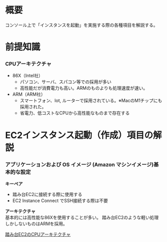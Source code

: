 # 概要
コンソール上で「インスタンスを起動」を実施する際の各種項目を解説する。  

# 前提知識
### CPUアーキテクチャ
- 86X（Intel社）
  - パソコン、サーバ、スパコン等での採用が多い
  - 高性能だが消費電力も高い。ARMのものよりも処理速度が速い。
- ARM（ARM社）
  - スマートフォン、Iot, ルーターで採用されている。※MacのM1チップにも採用された。
  - 省電力、低コストなCPUから高性能なものまで存在する

# EC2インスタンス起動（作成）項目の解説
### アプリケーションおよび OS イメージ (Amazon マシンイメージ)基本的な設定

**キーペア**  
- 踏み台EC2に接続する際に使用する
- EC2 Instance Connect でSSH接続する際は不要

**アーキテクチャ**  
基本的には高性能な86Xを使用することが多い。
踏み台EC2のような軽い処理しかしないものはARMを採用。

[踏み台EC2のCPUアーキテクチャ](https://www.skyarch.net/blog/aws-ec2%E3%81%A7arm64%E3%81%AE%E5%90%91%E3%81%8D%E4%B8%8D%E5%90%91%E3%81%8D%E3%81%AB%E3%81%A4%E3%81%84%E3%81%A6/)

